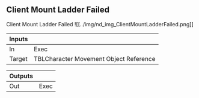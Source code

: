 ## Client Mount Ladder Failed
Client Mount Ladder Failed
![[../img/nd_img_ClientMountLadderFailed.png]]

|Inputs||
|--|--|
| In | Exec |
| Target | TBLCharacter Movement Object Reference |

|Outputs||
|--|--|
| Out | Exec |
